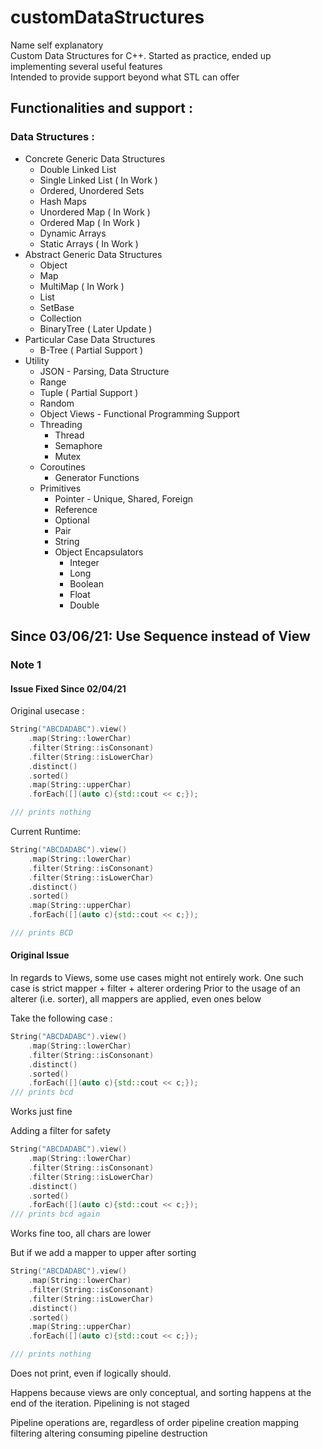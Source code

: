 # customDataStructures

Name self explanatory\
Custom Data Structures for C++. Started as practice, ended up implementing several useful features\
Intended to provide support beyond what STL can offer

## Functionalities and support : 

### Data Structures :
* Concrete Generic Data Structures
  * Double Linked List
  * Single Linked List ( In Work )
  * Ordered, Unordered Sets
  * Hash Maps
  * Unordered Map ( In Work )
  * Ordered Map ( In Work )
  * Dynamic Arrays
  * Static Arrays ( In Work )
* Abstract Generic Data Structures 
  * Object
  * Map
  * MultiMap ( In Work )
  * List
  * SetBase
  * Collection
  * BinaryTree ( Later Update )
* Particular Case Data Structures
  * B-Tree ( Partial Support )
* Utility 
  * JSON - Parsing, Data Structure
  * Range
  * Tuple ( Partial Support )  
  * Random  
  * Object Views - Functional Programming Support
  * Threading
    * Thread
    * Semaphore
    * Mutex
  * Coroutines
    * Generator Functions  
  * Primitives
    * Pointer - Unique, Shared, Foreign
    * Reference
    * Optional
    * Pair
    * String
    * Object Encapsulators 
      * Integer
      * Long
      * Boolean
      * Float
      * Double

## Since 03/06/21: Use Sequence instead of View

### Note 1

#### Issue Fixed Since 02/04/21

Original usecase : 

```c++
String("ABCDADABC").view()
    .map(String::lowerChar)
    .filter(String::isConsonant)
    .filter(String::isLowerChar)
    .distinct()
    .sorted()
    .map(String::upperChar)
    .forEach([](auto c){std::cout << c;});

/// prints nothing
```

Current Runtime:

```c++
String("ABCDADABC").view()
    .map(String::lowerChar)
    .filter(String::isConsonant)
    .filter(String::isLowerChar)
    .distinct()
    .sorted()
    .map(String::upperChar)
    .forEach([](auto c){std::cout << c;});

/// prints BCD
```

#### Original Issue

In regards to Views, some use cases might not entirely work. 
One such case is strict mapper + filter + alterer ordering
Prior to the usage of an alterer (i.e. sorter), all mappers are applied, even ones below

Take the following case : 

```c++
String("ABCDADABC").view()
    .map(String::lowerChar)
    .filter(String::isConsonant)
    .distinct()
    .sorted()
    .forEach([](auto c){std::cout << c;});
/// prints bcd
```

Works just fine

Adding a filter for safety

```c++
String("ABCDADABC").view()
    .map(String::lowerChar)
    .filter(String::isConsonant)
    .filter(String::isLowerChar)
    .distinct()
    .sorted()
    .forEach([](auto c){std::cout << c;});
/// prints bcd again
```

Works fine too, all chars are lower

But if we add a mapper to upper after sorting

```c++
String("ABCDADABC").view()
    .map(String::lowerChar)
    .filter(String::isConsonant)
    .filter(String::isLowerChar)
    .distinct()
    .sorted()
    .map(String::upperChar)
    .forEach([](auto c){std::cout << c;});

/// prints nothing
```

Does not print, even if logically should.

Happens because views are only conceptual, and sorting
happens at the end of the iteration. Pipelining is not staged


Pipeline operations are, regardless of order
pipeline creation 
mapping
filtering
altering
consuming
pipeline destruction
